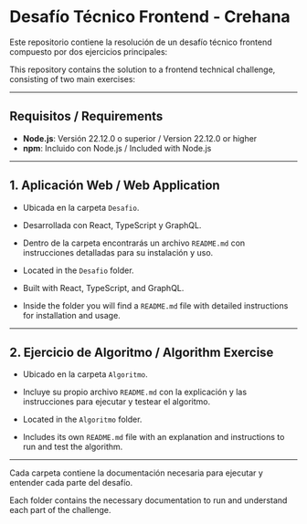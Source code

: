 # Desafío Técnico Frontend - Crehana

Este repositorio contiene la resolución de un desafío técnico frontend compuesto por dos ejercicios principales:

This repository contains the solution to a frontend technical challenge, consisting of two main exercises:

---
## Requisitos / Requirements

- **Node.js**: Versión 22.12.0 o superior / Version 22.12.0 or higher
- **npm**: Incluido con Node.js / Included with Node.js

---

## 1. **Aplicación Web / Web Application**

- Ubicada en la carpeta `Desafio`.
- Desarrollada con React, TypeScript y GraphQL.
- Dentro de la carpeta encontrarás un archivo `README.md` con instrucciones detalladas para su instalación y uso.

- Located in the `Desafio` folder.
- Built with React, TypeScript, and GraphQL.
- Inside the folder you will find a `README.md` file with detailed instructions for installation and usage.

---

## 2. **Ejercicio de Algoritmo / Algorithm Exercise**

- Ubicado en la carpeta `Algoritmo`.
- Incluye su propio archivo `README.md` con la explicación y las instrucciones para ejecutar y testear el algoritmo.

- Located in the `Algoritmo` folder.
- Includes its own `README.md` file with an explanation and instructions to run and test the algorithm.

---

Cada carpeta contiene la documentación necesaria para ejecutar y entender cada parte del desafío.

Each folder contains the necessary documentation to run and understand each part of the challenge.
